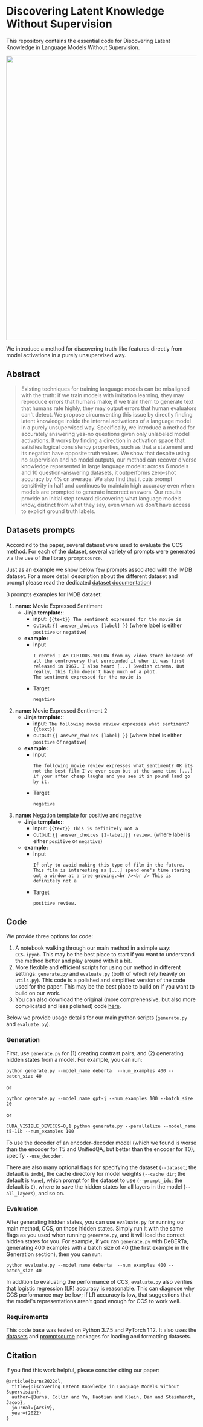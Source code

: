 # Discovering Latent Knowledge Without Supervision

This repository contains the essential code for Discovering Latent Knowledge in Language Models Without Supervision.

<p align="center">
<img src="figure.png" width="750">
</p>

We introduce a method for discovering truth-like features directly from model activations in a purely unsupervised way.

## Abstract
> Existing techniques for training language models can be misaligned with the truth: if we train models with imitation learning, they may reproduce errors that humans make; if we train them to generate text that humans rate highly, they may output errors that human evaluators can't detect. We propose circumventing this issue by directly finding latent knowledge inside the internal activations of a language model in a purely unsupervised way. Specifically, we introduce a method for accurately answering yes-no questions given only unlabeled model activations. It works by finding a direction in activation space that satisfies logical consistency properties, such as that a statement and its negation have opposite truth values. We show that despite using no supervision and no model outputs, our method can recover diverse knowledge represented in large language models: across 6 models and 10 question-answering datasets, it outperforms zero-shot accuracy by 4\% on average. We also find that it cuts prompt sensitivity in half and continues to maintain high accuracy even when models are prompted to generate incorrect answers. Our results provide an initial step toward discovering what language models know, distinct from what they say, even when we don't have access to explicit ground truth labels.


## Datasets prompts
Accordind to the paper, several dataset were used to evaluate the CCS method. For each of the dataset, several variety of prompts were generated via the use of the library `promptsource`.

Just as an example we show below few prompts associated with the IMDB dataset. For a more detail description about the different dataset and prompt please read the dedicated [dataset documentation](./docs/dataset.md))

3 prompts examples for IMDB dataset:
1. **name:** Movie Expressed Sentiment
    * **Jinja template:**:
      * input: `{{text}} The sentiment expressed for the movie is`
      * output: `{{ answer_choices [label] }}` (where label is either `positive` or `negative`)
    * **example:**
      * Input
        ```
        I rented I AM CURIOUS-YELLOW from my video store because of all the controversy that surrounded it when it was first released in 1967. I also heard [...] Swedish cinema. But really, this film doesn't have much of a plot.
        The sentiment expressed for the movie is
        ```
      * Target
        ```
        negative
        ```
2. **name:** Movie Expressed Sentiment 2
    * **Jinja template:**:
      * input: `The following movie review expresses what sentiment? {{text}}`
      * output: `{{ answer_choices [label] }}` (where label is either `positive` or `negative`)
    * **example:**
      * Input
        ```
        The following movie review expresses what sentiment? OK its not the best film I've ever seen but at the same time [...] if your after cheap laughs and you see it in pound land go by it.
        ```
      * Target
        ```
        negative
        ```
3. **name:** Negation template for positive and negative
    * **Jinja template:**:
      * input: `{{text}} This is definitely not a`
      * output: `{{ answer_choices [1-label]}} review.` (where label is either `positive` or `negative`)
    * **example:**
      * Input
        ```
        If only to avoid making this type of film in the future. This film is interesting as [...] spend one's time staring out a window at a tree growing.<br /><br /> This is definitely not a
        ```
      * Target
        ```
        positive review.
        ```
## Code

We provide three options for code:
1. A notebook walking through our main method in a simple way: `CCS.ipynb`. This may be the best place to start if you want to understand the method better and play around with it a bit.
2. More flexible and efficient scripts for using our method in different settings: `generate.py` and `evaluate.py` (both of which rely heavily on `utils.py`). This code is a polished and simplified version of the code used for the paper. This may be the best place to build on if you want to build on our work.
3. You can also download the original (more comprehensive, but also more complicated and less polished) code [here](https://openreview.net/attachment?id=ETKGuby0hcs&name=supplementary_material).

Below we provide usage details for our main python scripts (`generate.py` and `evaluate.py`).

### Generation
First, use `generate.py` for (1) creating contrast pairs, and (2) generating hidden states from a model. For example, you can run:
```
python generate.py --model_name deberta  --num_examples 400 --batch_size 40
```
or
```
python generate.py --model_name gpt-j --num_examples 100 --batch_size 20
```
or
```
CUDA_VISIBLE_DEVICES=0,1 python generate.py --parallelize --model_name t5-11b --num_examples 100 
```

To use the decoder of an encoder-decoder model (which we found is worse than the encoder for T5 and UnifiedQA, but better than the encoder for T0), specify `--use_decoder`.

There are also many optional flags for specifying the dataset (`--dataset`; the default is `imdb`), the cache directory for model weights (`--cache_dir`; the default is `None`), which prompt for the dataset to use (`--prompt_idx`; the default is `0`), where to save the hidden states for all layers in the model (`--all_layers`), and so on.

### Evaluation 
After generating hidden states, you can use `evaluate.py` for running our main method, CCS, on those hidden states. Simply run it with the same flags as you used when running `generate.py`, and it will load the correct hidden states for you. For example, if you ran `generate.py` with DeBERTa, generating 400 examples with a batch size of 40 (the first example in the Generation section), then you can run:
```
python evaluate.py --model_name deberta  --num_examples 400 --batch_size 40
```

In addition to evaluating the performance of CCS, `evaluate.py` also verifies that logistic regression (LR) accuracy is reasonable. This can diagnose why CCS performance may be low; if LR accuracy is low, that suggestions that the model's representations aren't good enough for CCS to work well.

### Requirements

This code base was tested on Python 3.7.5 and PyTorch 1.12. It also uses the [datasets](https://pypi.org/project/datasets/) and [promptsource](https://github.com/bigscience-workshop/promptsource) packages for loading and formatting datasets. 

## Citation

If you find this work helpful, please consider citing our paper:

    @article{burns2022dl,
      title={Discovering Latent Knowledge in Language Models Without Supervision},
      author={Burns, Collin and Ye, Haotian and Klein, Dan and Steinhardt, Jacob},
      journal={ArXiV},
      year={2022}
    }

